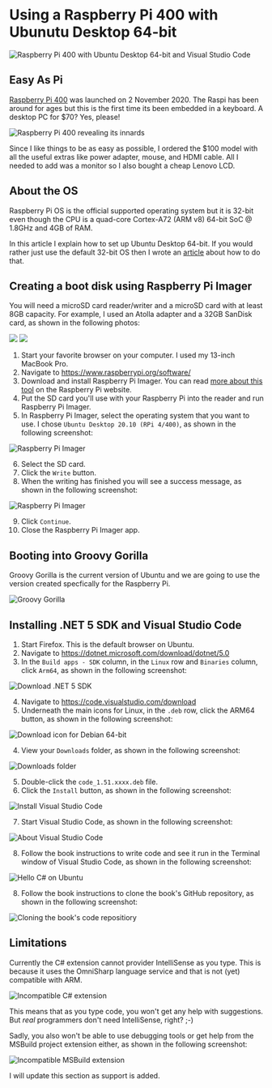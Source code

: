# Using a Raspberry Pi 400 with Ubunutu Desktop 64-bit

![Raspberry Pi 400 with Ubuntu Desktop 64-bit and Visual Studio Code](assets/raspberry-pi-vscode-groovy-gorilla.jpg)

## Easy As Pi
[Raspberry Pi 400](https://www.raspberrypi.org/blog/raspberry-pi-400-the-70-desktop-pc/) was launched on 2 November 2020. The Raspi has been around for ages but this is the first time its been embedded in a keyboard. A desktop PC for $70? Yes, please!

![Raspberry Pi 400 revealing its innards](https://www.raspberrypi.org/homepage-9df4b/static/keyboard-lg-ea472ffb3ec4abfece72ef3d87ebb6d3.png)

Since I like things to be as easy as possible, I ordered the $100 model with all the useful extras like power adapter, mouse, and HDMI cable. All I needed to add was a monitor so I also bought a cheap Lenovo LCD.

## About the OS
Raspberry Pi OS is the official supported operating system but it is 32-bit even though the CPU is a quad-core Cortex-A72 (ARM v8) 64-bit SoC @ 1.8GHz and 4GB of RAM.

In this article I explain how to set up Ubuntu Desktop 64-bit. If you would rather just use the default 32-bit OS then I wrote an [article](../raspberry-pi-os32/README.md) about how to do that.

## Creating a boot disk using Raspberry Pi Imager

You will need a microSD card reader/writer and a microSD card with at least 8GB capacity. For example, I used an Atolla adapter and a 32GB SanDisk card, as shown in the following photos:

![](assets/micro-sd-adapter.jpg)
![](assets/micro-sd-32gb.jpg)

1. Start your favorite browser on your computer. I used my 13-inch MacBook Pro.
2. Navigate to https://www.raspberrypi.org/software/
3. Download and install Raspberry Pi Imager. You can read [more about this tool](https://www.raspberrypi.org/blog/raspberry-pi-imager-imaging-utility/) on the Raspberry Pi website.
4. Put the SD card you'll use with your Raspberry Pi into the reader and run Raspberry Pi Imager.
5. In Raspberry Pi Imager, select the operating system that you want to use. I chose `Ubuntu Desktop 20.10 (RPi 4/400)`, as shown in the following screenshot:

![Raspberry Pi Imager](assets/raspi-imager-01.png)

6. Select the SD card.
7. Click the `Write` button.
8. When the writing has finished you will see a success message, as shown in the following screenshot:

![Raspberry Pi Imager](assets/raspi-imager-02.png)

9. Click `Continue`.
10. Close the Raspberry Pi Imager app.

## Booting into Groovy Gorilla
Groovy Gorilla is the current version of Ubuntu and we are going to use the version created specfically for the Raspberry Pi.

![Groovy Gorilla](assets/groovy-gorilla-raspi.png)

## Installing .NET 5 SDK and Visual Studio Code

1. Start Firefox. This is the default browser on Ubuntu.
2. Navigate to https://dotnet.microsoft.com/download/dotnet/5.0
3. In the `Build apps - SDK` column, in the `Linux` row and `Binaries` column, click `Arm64`, as shown in the following screenshot:

![Download .NET 5 SDK](assets/download-net5.png)

4. Navigate to https://code.visualstudio.com/download
5. Underneath the main icons for Linux, in the `.deb` row, click the ARM64 button, as shown in the following screenshot:

![Download icon for Debian 64-bit](assets/download-vscode.png)

4. View your `Downloads` folder, as shown in the following screenshot:

![Downloads folder](assets/downloads-window.png)

5. Double-click the `code_1.51.xxxx.deb` file.
6. Click the `Install` button, as shown in the following screenshot:

![Install Visual Studio Code](assets/code-install.png)

7. Start Visual Studio Code, as shown in the following screenshot:

![About Visual Studio Code](assets/vscode-arm64-raspi.png)

8. Follow the book instructions to write code and see it run in the Terminal window of Visual Studio Code, as shown in the following screenshot:

![Hello C# on Ubuntu](assets/hello-cs.png)

8. Follow the book instructions to clone the book's GitHub repository, as shown in the following screenshot:

![Cloning the book's code repositiory](assets/cs-repo.png)

## Limitations
Currently the C# extension cannot provider IntelliSense as you type. This is because it uses the OmniSharp language service and that is not (yet) compatible with ARM. 

![Incompatible C# extension](assets/cs-extension-incompatible.png)

This means that as you type code, you won't get any help with suggestions. But *real* programmers don't need IntelliSense, right? ;-)

Sadly, you also won't be able to use debugging tools or get help from the MSBuild project extension either, as shown in the following screenshot:

![Incompatible MSBuild extension](assets/msbuild-extension-incompatible.png)

I will update this section as support is added.